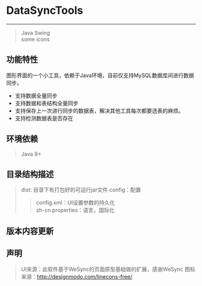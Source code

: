
DataSyncTools
============
-------
>Java Swing  
>some icons

功能特性
---------
图形界面的一个小工具，依赖于Java环境，目前仅支持MySQL数据库间进行数据同步。
* 支持数据全量同步
* 支持数据和表结构全量同步
* 支持保存上一次进行同步的数据表，解决其他工具每次都要选表的麻烦。
* 支持检测数据表是否存在

环境依赖
---------
>Java 8+

目录结构描述
-------------
>dist: 目录下有打包好的可运行jar文件
>config：配置
>>config.xml：UI设置参数的持久化  
>>zh-cn.properties：语言，国际化


版本内容更新
-------------

声明
-------
>UI来源：此软件基于WeSync的页面原型基础做的扩展，感谢WeSync
>图标来源：http://designmodo.com/linecons-free/
